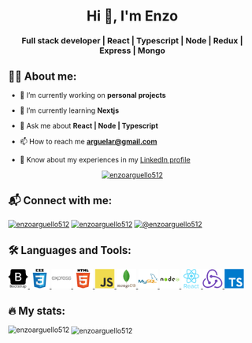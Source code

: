 <h1 align="center">Hi 👋, I'm Enzo</h1>
<h3 align="center">Full stack developer | React | Typescript | Node | Redux | Express | Mongo</h3>

<h2 align="left">‍🧑‍💻 About me:</h2>

- 🔭 I’m currently working on **personal projects**

- 🌱 I’m currently learning **Nextjs**

- 💬 Ask me about **React | Node | Typescript**

- 📫 How to reach me **arguelar@gmail.com**

- 📄 Know about my experiences in my [LinkedIn profile](https://linkedin.com/in/enzoarguello512)

<p align="center"> <a href="https://github.com/ryo-ma/github-profile-trophy"><img src="https://github-profile-trophy.vercel.app/?username=enzoarguello512" alt="enzoarguello512" /></a> </p>

<h2 align="left">📬 Connect with me:</h2>
<p align="left">
<a href="https://twitter.com/enzoarguello512" target="blank"><img align="center" src="https://raw.githubusercontent.com/rahuldkjain/github-profile-readme-generator/master/src/images/icons/Social/twitter.svg" alt="enzoarguello512" height="30" width="40" /></a>
<a href="https://linkedin.com/in/enzoarguello512" target="blank"><img align="center" src="https://raw.githubusercontent.com/rahuldkjain/github-profile-readme-generator/master/src/images/icons/Social/linked-in-alt.svg" alt="enzoarguello512" height="30" width="40" /></a>
<a href="https://medium.com/@enzoarguello512" target="blank"><img align="center" src="https://raw.githubusercontent.com/rahuldkjain/github-profile-readme-generator/master/src/images/icons/Social/medium.svg" alt="@enzoarguello512" height="30" width="40" /></a>
</p>

<h2 align="left">🛠️ Languages and Tools:</h2>
<p align="left"> <a href="https://getbootstrap.com" target="_blank" rel="noreferrer"> <img src="https://raw.githubusercontent.com/devicons/devicon/master/icons/bootstrap/bootstrap-plain-wordmark.svg" alt="bootstrap" width="40" height="40"/> </a> <a href="https://www.w3schools.com/css/" target="_blank" rel="noreferrer"> <img src="https://raw.githubusercontent.com/devicons/devicon/master/icons/css3/css3-original-wordmark.svg" alt="css3" width="40" height="40"/> </a> <a href="https://expressjs.com" target="_blank" rel="noreferrer"> <img src="https://raw.githubusercontent.com/devicons/devicon/master/icons/express/express-original-wordmark.svg" alt="express" width="40" height="40"/> </a> <a href="https://www.w3.org/html/" target="_blank" rel="noreferrer"> <img src="https://raw.githubusercontent.com/devicons/devicon/master/icons/html5/html5-original-wordmark.svg" alt="html5" width="40" height="40"/> </a> <a href="https://developer.mozilla.org/en-US/docs/Web/JavaScript" target="_blank" rel="noreferrer"> <img src="https://raw.githubusercontent.com/devicons/devicon/master/icons/javascript/javascript-original.svg" alt="javascript" width="40" height="40"/> </a> <a href="https://www.mongodb.com/" target="_blank" rel="noreferrer"> <img src="https://raw.githubusercontent.com/devicons/devicon/master/icons/mongodb/mongodb-original-wordmark.svg" alt="mongodb" width="40" height="40"/> </a> <a href="https://www.mysql.com/" target="_blank" rel="noreferrer"> <img src="https://raw.githubusercontent.com/devicons/devicon/master/icons/mysql/mysql-original-wordmark.svg" alt="mysql" width="40" height="40"/> </a> <a href="https://nodejs.org" target="_blank" rel="noreferrer"> <img src="https://raw.githubusercontent.com/devicons/devicon/master/icons/nodejs/nodejs-original-wordmark.svg" alt="nodejs" width="40" height="40"/> </a> <a href="https://reactjs.org/" target="_blank" rel="noreferrer"> <img src="https://raw.githubusercontent.com/devicons/devicon/master/icons/react/react-original-wordmark.svg" alt="react" width="40" height="40"/> </a> <a href="https://redux.js.org" target="_blank" rel="noreferrer"> <img src="https://raw.githubusercontent.com/devicons/devicon/master/icons/redux/redux-original.svg" alt="redux" width="40" height="40"/> </a> <a href="https://www.typescriptlang.org/" target="_blank" rel="noreferrer"> <img src="https://raw.githubusercontent.com/devicons/devicon/master/icons/typescript/typescript-original.svg" alt="typescript" width="40" height="40"/> </a> </p>

<h2 align="left">🔥 My stats:</h2>
<p><img align="left" src="https://github-readme-stats.vercel.app/api/top-langs?username=enzoarguello512&show_icons=true&theme=tokyonight&locale=en&layout=compact" alt="enzoarguello512" /></p>

<p>&nbsp;<img align="center" src="https://github-readme-stats.vercel.app/api?username=enzoarguello512&show_icons=true&theme=tokyonight&locale=en" alt="enzoarguello512" /></p>



